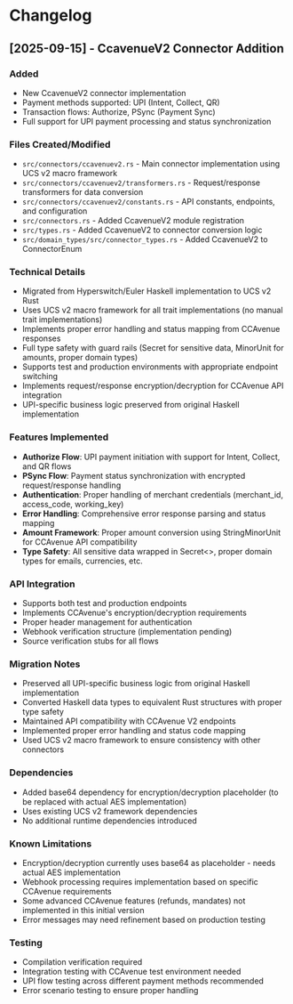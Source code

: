 # Changelog

## [2025-09-15] - CcavenueV2 Connector Addition

### Added
- New CcavenueV2 connector implementation
- Payment methods supported: UPI (Intent, Collect, QR)
- Transaction flows: Authorize, PSync (Payment Sync)
- Full support for UPI payment processing and status synchronization

### Files Created/Modified
- `src/connectors/ccavenuev2.rs` - Main connector implementation using UCS v2 macro framework
- `src/connectors/ccavenuev2/transformers.rs` - Request/response transformers for data conversion
- `src/connectors/ccavenuev2/constants.rs` - API constants, endpoints, and configuration
- `src/connectors.rs` - Added CcavenueV2 module registration
- `src/types.rs` - Added CcavenueV2 to connector conversion logic
- `src/domain_types/src/connector_types.rs` - Added CcavenueV2 to ConnectorEnum

### Technical Details
- Migrated from Hyperswitch/Euler Haskell implementation to UCS v2 Rust
- Uses UCS v2 macro framework for all trait implementations (no manual trait implementations)
- Implements proper error handling and status mapping from CCAvenue responses
- Full type safety with guard rails (Secret<String> for sensitive data, MinorUnit for amounts, proper domain types)
- Supports test and production environments with appropriate endpoint switching
- Implements request/response encryption/decryption for CCAvenue API integration
- UPI-specific business logic preserved from original Haskell implementation

### Features Implemented
- **Authorize Flow**: UPI payment initiation with support for Intent, Collect, and QR flows
- **PSync Flow**: Payment status synchronization with encrypted request/response handling
- **Authentication**: Proper handling of merchant credentials (merchant_id, access_code, working_key)
- **Error Handling**: Comprehensive error response parsing and status mapping
- **Amount Framework**: Proper amount conversion using StringMinorUnit for CCAvenue API compatibility
- **Type Safety**: All sensitive data wrapped in Secret<>, proper domain types for emails, currencies, etc.

### API Integration
- Supports both test and production endpoints
- Implements CCAvenue's encryption/decryption requirements
- Proper header management for authentication
- Webhook verification structure (implementation pending)
- Source verification stubs for all flows

### Migration Notes
- Preserved all UPI-specific business logic from original Haskell implementation
- Converted Haskell data types to equivalent Rust structures with proper type safety
- Maintained API compatibility with CCAvenue V2 endpoints
- Implemented proper error handling and status code mapping
- Used UCS v2 macro framework to ensure consistency with other connectors

### Dependencies
- Added base64 dependency for encryption/decryption placeholder (to be replaced with actual AES implementation)
- Uses existing UCS v2 framework dependencies
- No additional runtime dependencies introduced

### Known Limitations
- Encryption/decryption currently uses base64 as placeholder - needs actual AES implementation
- Webhook processing requires implementation based on specific CCAvenue requirements
- Some advanced CCAvenue features (refunds, mandates) not implemented in this initial version
- Error messages may need refinement based on production testing

### Testing
- Compilation verification required
- Integration testing with CCAvenue test environment needed
- UPI flow testing across different payment methods recommended
- Error scenario testing to ensure proper handling